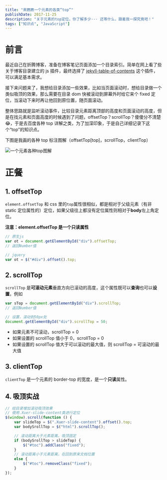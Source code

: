 ```yaml
---
title: "来瞧瞧一个元素的各类“top”"
publishDate: 2017-11-25
description: "关于元素的top定位，你了解多少··· 还等什么，跟着我一探究竟吧！"
tags: ["知识点", "JavaScript"]
---
```


# 前言

最近自己在折腾博客，准备在博客笔记页面添加一个目录索引。简单在网上看了些关于博客目录建立的 js 插件，最终选择了 [jekyll-table-of-contents](https://github.com/ghiculescu/jekyll-table-of-contents) 这个插件，可以满足基本需求。

接下来问题来了，我想给目录添加一些效果，比如当页面滚动时，想给目录做一个类似吸顶的效果，那么需要在目录 dom 快被滚动到屏幕外时给它来个 fixed 定位，当滚动下来时再让他回到原位置，随页面滚动。

整体思路就是监听滚动事件，比较目录元素距离顶部的高度和页面滚动的高度，但是在找元素和页面高度的时候遇到了问题，offsetTop？scrollTop？傻傻分不清楚 😂，于是去百度各种 top 详解之类，为了加深印象，于是自己详细记录下这个“top”的知识点。

下图是我画的各种 top 标注图解（offsetTop[top]，scrollTop，clientTop）

![一个元素各种top图解](https://cdn.jsdelivr.net/gh/liuxingyu521/pictureBed@picture/blog/element-top.png)

# 正餐

## 1. offsetTop

`element.offsetTop` 和 css 里的`top`属性很相似，都是相对于父级元素（有非 static 定位属性的）定位，如果父级往上都没有定位属性则相对于**body**左上角定位。

**注意：element.offsetTop 是一个只读属性**

```javascript
// 原生js
var ot = document.getElementById("div").offsetTop;
// 返回Number值

// jquery
var ot = $("#div").offset().top;
```

## 2. scrollTop

`scrollTop` 是**可滚动元素**垂直方向已滚动的高度，这个属性既可以**查询**也可以**设置**，例如

```javascript
var sTop = document.getElementById("div").scrollTop;
// 返回Number值

// 设置，滚动到50px处
document.getElementById("div").scrollTop = 50;
```

- 如果元素不可滚动，scrollTop = 0
- 如果设置的 scrollTop 值小于 0，scrollTop = 0
- 如果设置的 scrollTop 值大于可以滚动的最大值，则 scrollTop = 可滚动的最大值

## 3. clientTop

`clientTop` 是一个元素的 border-top 的宽度，是一个**只读**属性。

## 4. 吸顶实战

```javascript
// 给目录增加滚动吸顶效果
// 使用.Xuer-slide-content类进行定位
$(window).scroll(function () {
	var slideTop = $(".Xuer-slide-content").offset().top;
	var bodySrollTop = $("html").scrollTop();

	// 滚动距离大于元素距离，吸顶固定
	if (bodySrollTop > slideTop) {
		$("#toc").addClass("fixed");
	}
	// 滚动距离小于元素距离，在回到原来文档位置
	else {
		$("#toc").removeClass("fixed");
	}
});
```
